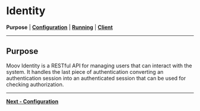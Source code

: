 # Identity
**Purpose** | **[Configuration](CONFIGURATION.md)** | **[Running](RUNNING.md)** | **[Client](../pkg/client/README.md)**

---

## Purpose

Moov Identity is a RESTful API for managing users that can interact with the system. It handles the last piece of authentication converting an authentication session into an authenticated session that can be used for checking authorization.


---
**[Next - Configuration](CONFIGURATION.md)**
